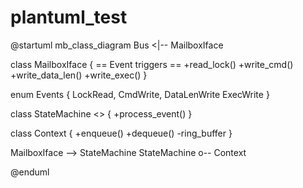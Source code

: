 # plantuml_test

@startuml mb_class_diagram
Bus <|-- MailboxIface

class MailboxIface {
  == Event triggers ==
  +read_lock()
  +write_cmd()
  +write_data_len()
  +write_exec()
 }

enum Events {
  LockRead,
  CmdWrite,
  DataLenWrite
  ExecWrite
}

class StateMachine <<Singleton>> {
  +process_event()
}

class Context {
  +enqueue()
  +dequeue()
  -ring_buffer
}

MailboxIface --> StateMachine
StateMachine o-- Context

@enduml
